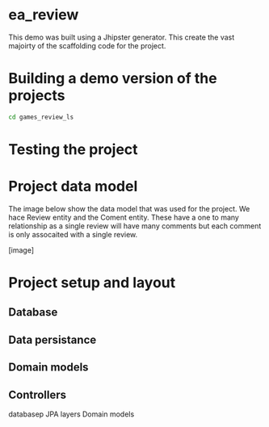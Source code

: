 # ea_review

This demo was built using a Jhipster generator. This create the vast majoirty of the scaffolding code for the project.

# Building a demo version of the projects

```bash
cd games_review_ls
```

# Testing the project

# Project data model

The image below show the data model that was used for the project. We hace Review entity and the Coment entity. These have a one to many relationship as a single review will have many comments but each comment is only assocaited with a single review.

[image]

# Project setup and layout

## Database

## Data persistance

## Domain models

## Controllers 
databasep
JPA layers
Domain models




